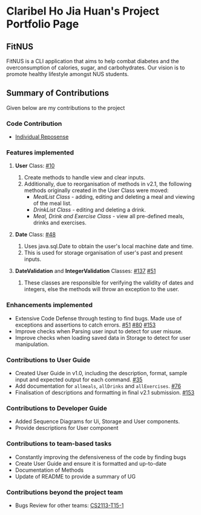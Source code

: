 # Claribel Ho Jia Huan's Project Portfolio Page
## FitNUS
FitNUS is a CLI application that aims to help combat diabetes and the overconsumption of calories, sugar, and
carbohydrates. Our vision is to promote healthy lifestyle amongst NUS students.

## Summary of Contributions
Given below are my contributions to the project   
### Code Contribution   
* [Individual Reposense](https://nus-cs2113-ay2324s2.github.io/tp-dashboard/?search=w14&sort=groupTitle&sortWithin=title&timeframe=commit&mergegroup=&groupSelect=groupByRepos&breakdown=true&checkedFileTypes=docs~functional-code~test-code~other&since=2024-02-23&tabOpen=true&tabType=authorship&tabAuthor=claribelho&tabRepo=AY2324S2-CS2113-W14-1%2Ftp%5Bmaster%5D&authorshipIsMergeGroup=false&authorshipFileTypes=docs~functional-code~test-code~other&authorshipIsBinaryFileTypeChecked=false&authorshipIsIgnoredFilesChecked=false)

### Features implemented
1. **User** Class: [#10](https://github.com/AY2324S2-CS2113-W14-1/tp/pull/10)
   1. Create methods to handle view and clear inputs.
   2. Additionally, due to reorganisation of methods in v2.1, the following methods originally created in the User Class were moved:  
      * _MealList Class_ - adding, editing and deleting a meal and viewing of the meal list. 
      * _DrinkList Class_ - editing and deleting a drink.
      * _Meal, Drink and Exercise Class_ - view all pre-defined meals, drinks and exercises.


2. **Date** Class: [#48](https://github.com/AY2324S2-CS2113-W14-1/tp/pull/48/files#diff-e9bbd74038a5477b04128de17dc3a668137bf26b605b96c981c1bc8d24963e3a)
   1. Uses java.sql.Date to obtain the user's local machine date and time. 
   2. This is used 
     for storage organisation of user's past and present inputs.  
  

3. **DateValidation** and **IntegerValidation** Classes: [#137](https://github.com/AY2324S2-CS2113-W14-1/tp/pull/137)
   [#51](https://github.com/AY2324S2-CS2113-W14-1/tp/pull/51)
   1. These classes are responsible for verifying the 
     validity of dates and integers, else the methods will throw an exception to the user.

### Enhancements implemented
* Extensive Code Defense through testing to find bugs. Made use of exceptions and assertions to catch errors. 
[#51](https://github.com/AY2324S2-CS2113-W14-1/tp/pull/51)
[#80](https://github.com/AY2324S2-CS2113-W14-1/tp/pull/80)
[#153](https://github.com/AY2324S2-CS2113-W14-1/tp/pull/153)
* Improve checks when Parsing user input to detect for user misuse.
* Improve checks when loading saved data in Storage to detect for user manipulation.

### Contributions to User Guide
- Created User Guide in v1.0, including the description, format, sample input and expected output for each command. 
[#35](https://github.com/AY2324S2-CS2113-W14-1/tp/pull/35)
- Add documentation for `allmeals`, `allDrinks` and `allExercises`. [#76](https://github.com/AY2324S2-CS2113-W14-1/tp/pull/76)
- Finalisation of descriptions and formatting in final v2.1 submission. [#153](https://github.com/AY2324S2-CS2113-W14-1/tp/pull/153)

### Contributions to Developer Guide
- Added Sequence Diagrams for Ui, Storage and User components.
- Provide descriptions for User component

### Contributions to team-based tasks
- Constantly improving the defensiveness of the code by finding bugs
- Create User Guide and ensure it is formatted and up-to-date 
- Documentation of Methods
- Update of README to provide a summary of UG

### Contributions beyond the project team
- Bugs Review for other teams: [CS2113-T15-1](https://github.com/nus-cs2113-AY2324S2/tp/pull/44)
